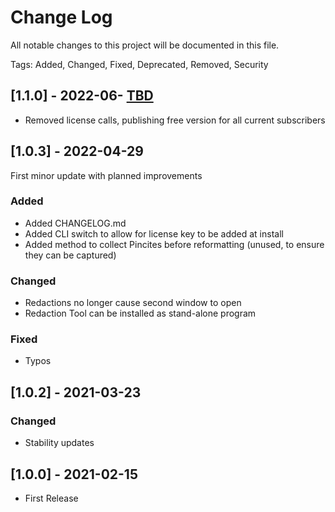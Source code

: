 # Change Log
All notable changes to this project will be documented in this file.

Tags: Added, Changed, Fixed, Deprecated, Removed, Security

## [1.1.0] - 2022-06- [TBD]()
- Removed license calls, publishing free version for all current subscribers

## [1.0.3] - 2022-04-29
First minor update with planned improvements

### Added
- Added CHANGELOG.md
- Added CLI switch to allow for license key to be added at install
- Added method to collect Pincites before reformatting (unused, to ensure they can be captured)

### Changed
- Redactions no longer cause second window to open
- Redaction Tool can be installed as stand-alone program

### Fixed
- Typos

## [1.0.2] - 2021-03-23

### Changed
- Stability updates

## [1.0.0] - 2021-02-15
- First Release
